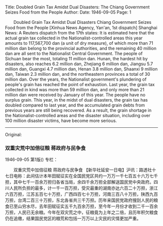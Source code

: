 Title: Doubled Grain Tax Amidst Dual Disasters: The Chiang Government Seizes Food from the People
Author: 
Date: 1946-09-05
Page: 1

　　Doubled Grain Tax Amidst Dual Disasters
    Chiang Government Seizes Food from the People
    [Xinhua News Agency, Yan'an, 1st dispatch] Shanghai News: A Reuters dispatch from the 17th states: It is estimated here that the actual grain tax collected in the Nationalist-controlled areas this year amounts to 117,567,700 dan (a unit of dry measure), of which more than 71 million dan belong to the provincial authorities, and the remaining 40 million dan are all sent to the Nationalist Central Government. The people of Sichuan bear the most, totaling 11 million dan. Hunan, the hardest hit by disasters, also reaches 6.2 million dan, Zhejiang 6 million dan, Jiangsu 5.7 million dan, Guangxi 4.7 million dan, Henan 3.8 million dan, Shaanxi 9 million dan, Taiwan 2.3 million dan, and the northeastern provinces a total of 30 million dan. Over the years, the Nationalist government's plundering of people's grain has reached the point of exhaustion. Last year, the grain tax collected in kind was more than 59 million dan, and only more than 21 million dan were received by January of this year. The people have no surplus grain. This year, in the midst of dual disasters, the grain tax has doubled compared to last year, and the accumulated grain debts from previous years are still being recovered. As a result, the grain shortage in the Nationalist-controlled areas and the disaster situation, including over 100 million disaster victims, have become more serious.



<hr /> 

Original: 


### 双重灾荒中加倍征粮  蒋政府与民争食

1946-09-05
第1版()
专栏：

　　双重灾荒中加倍征粮
    蒋政府与民争食
    【新华社延安一日电】沪讯：路透社十七日电称：此间估计本年田赋征实在全国民党区共约一万万一千七百五十六万七千担，其中七千一百余万担归各省当局，余四千余万担全部解送国民党中央政府。四川人民所负担的最多，计一千一百万担，受灾最重的湖南亦达六百二十万担，浙江六百万担，江苏五百七十万担，广西四百七十万担，河南三百八十万担，陕西九百万担，台湾二百三十万担，东北各省共三千万担。历年来国民党政府搜刮人民的粮食已至山穷水尽，去年田赋征实五千九百余万担，至今年一月份才收到二千一百余万担，人民已无余粮。今年在双灾荒之中，征粮竟为上年之二倍，且历年积欠粮食仍在追缴，结果国民党区的粮荒和包括一万万以上灾民的灾情更加严重。
